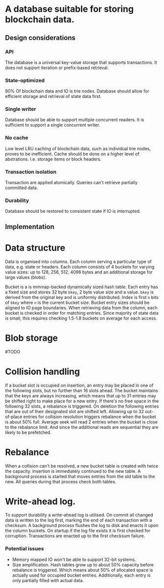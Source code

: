 # A database suitable for storing blockchain data.

## Design considerations

### API

The database is a universal key-value storage that supports transactions. It does not support iteration or prefix-based retrieval.

### State-optimized

90% Of blockchain data and IO is trie nodes. Database should allow for efficient storage and retrieval of state data first.

### Single writer

Database should be able to support multiple concurrent readers. It is sufficient to support a single concurrent writer.

### No cache

Low level LRU caching of blockchain data, such as individual trie nodes, proves to be inefficient. Cache should be done on a higher level of abstrations. I.e. storage items or block headers.

### Transaction isolation

Transaction are applied atomically. Queries can't retrieve partially committed data.

### Durability

Database should be restored to consistent state if IO is interrupted. 

## Implementation

# Data structure
Data is organised into columns. Each column serving a particular type of data, e.g. state or headers. Each column consists of 4 buckets for varying value sizes: up to 128, 256, 512, 4096 bytes and an additional storage for large values (blobs).

Bucket is a is mmmap-backed dynamically sized hash table. Each entry has a fixed size and stores 32 byte `bkey`, 2 byte value size and a value. `bkey` is derived from the original key and is uniformly distributed. Index is first `n` bits of `bkey` where `n` is the current bucket size.
Bucket entry sizes should be aligned to IO page boundaries.
When retrieving data from the column, each bucket is checked in order for matching entries. Since majority of state data is small, this requires checking 1.5-1.8 buckets on average for each access. 

# Blob storage

#TODO

# Collision handling

If a bucket slot is occupied on insertion, an entry may be placed in one of the following slots, but no further than 16 slots ahead. The bucket maintains that the keys are always increasing, which means that up to 31 entries may be shifted right to make place for a new entry. If there's no free space in the following 32 slots, a rebalance is triggered. On deletion the following entries that are out of their designated slot are shifted left.
Allowing up to 32 out-of-place entries for collision resolution triggers rebalance when the bucket is about 50% full. Average seek will read 2 entries when the bucket is close to the rebalance limit. And since the additional reads are sequential they are likely to be prefetched.

# Rebalance

When a collision can't be resolved, a new bucket table is created with twice the capacity. Insertion is immediately continued to the new table. A background process is started that moves entries from the old table to the new. All queries during that process check both tables.

# Write-ahead log.

To support durability a write-ahead log is utilised. On commit all changed data is written to the log first, marking the end of each transaction with a checksum. A background process flushes the log to disk and enacts it upon the column buckets.
On startup if the log file exists it is first checked for corruption. Transactions are enacted up to the first checksum  failure.

### Potential issues

* Memory mapped IO won't be able to support 32-bit systems.
* Size amplification. Hash tables grow up to about 50% capacity before rebalance is triggered. Which means about 50% of allocated space is actually used for occupied bucket entries. Additionally, each entry is only partially filled with actual data.




